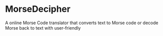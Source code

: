 # MorseDecipher
A online Morse Code translator that converts text to Morse code or decode Morse back to text with user-friendly 
